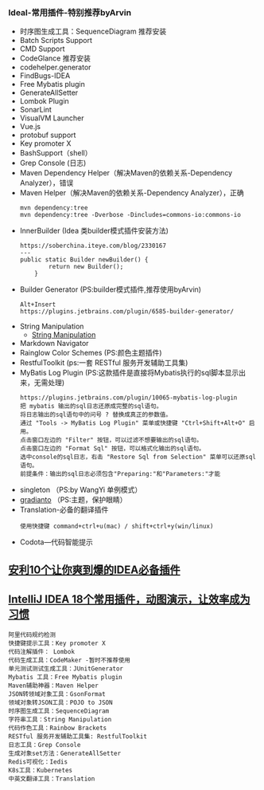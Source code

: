 
### Ideal-常用插件-特别推荐byArvin
- 时序图生成工具：SequenceDiagram 推荐安装
- Batch Scripts Support
- CMD Support
- CodeGlance 推荐安装
- codehelper.generator
- FindBugs-IDEA
- Free Mybatis plugin
- GenerateAllSetter
- Lombok Plugin
- SonarLint
- VisualVM Launcher
- Vue.js
- protobuf support
- Key promoter X
- BashSupport（shell）
- Grep Console (日志)
- Maven Dependency Helper（解决Maven的依赖关系-Dependency Analyzer），错误
- Maven Helper（解决Maven的依赖关系-Dependency Analyzer），正确
    ```
    mvn dependency:tree
    mvn dependency:tree -Dverbose -Dincludes=commons-io:commons-io
    ```
- InnerBuilder (Idea 类builder模式插件安装方法)
     ```
     https://soberchina.iteye.com/blog/2330167
     ---
     public static Builder newBuilder() {
             return new Builder();
         }
     ```
- Builder Generator (PS:builder模式插件,推荐使用byArvin)
    ```
    Alt+Insert 
    https://plugins.jetbrains.com/plugin/6585-builder-generator/
    ```
- String Manipulation
    - [String Manipulation](https://blog.csdn.net/j3T9Z7H/article/details/78684055)
- Markdown Navigator
- Rainglow Color Schemes (PS:颜色主题插件)
- RestfulToolkit (ps:一套 RESTful 服务开发辅助工具集)
- MyBatis Log Plugin (PS:这款插件是直接将Mybatis执行的sql脚本显示出来，无需处理)
    ```
    https://plugins.jetbrains.com/plugin/10065-mybatis-log-plugin
    把 mybatis 输出的sql日志还原成完整的sql语句。
    将日志输出的sql语句中的问号 ? 替换成真正的参数值。 
    通过 "Tools -> MyBatis Log Plugin" 菜单或快捷键 "Ctrl+Shift+Alt+O" 启用。 
    点击窗口左边的 "Filter" 按钮，可以过滤不想要输出的sql语句。 
    点击窗口左边的 "Format Sql" 按钮，可以格式化输出的sql语句。 
    选中console的sql日志，右击 "Restore Sql from Selection" 菜单可以还原sql语句。 
    前提条件：输出的sql日志必须包含"Preparing:"和"Parameters:"才能
    ```
- singleton （PS:by WangYi 单例模式）
- [gradianto](https://plugins.jetbrains.com/plugin/12334-gradianto) （PS:主题，保护眼睛）
- Translation-必备的翻译插件
    ```
    使用快捷键 command+ctrl+u(mac) / shift+ctrl+y(win/linux)
    ```
- Codota—代码智能提示

## [安利10个让你爽到爆的IDEA必备插件](https://my.oschina.net/u/4447432/blog/4366920)
## [IntelliJ IDEA 18个常用插件，动图演示，让效率成为习惯](https://blog.csdn.net/lin443514407lin/article/details/86692736)
```
阿里代码规约检测
快捷键提示工具：Key promoter X
代码注解插件： Lombok
代码生成工具：CodeMaker -暂时不推荐使用
单元测试测试生成工具：JUnitGenerator
Mybatis 工具：Free Mybatis plugin
Maven辅助神器：Maven Helper
JSON转领域对象工具：GsonFormat
领域对象转JSON工具：POJO to JSON
时序图生成工具：SequenceDiagram
字符串工具：String Manipulation
代码作色工具：Rainbow Brackets
RESTful 服务开发辅助工具集: RestfulToolkit
日志工具：Grep Console
生成对象set方法：GenerateAllSetter
Redis可视化：Iedis
K8s工具：Kubernetes
中英文翻译工具：Translation
```